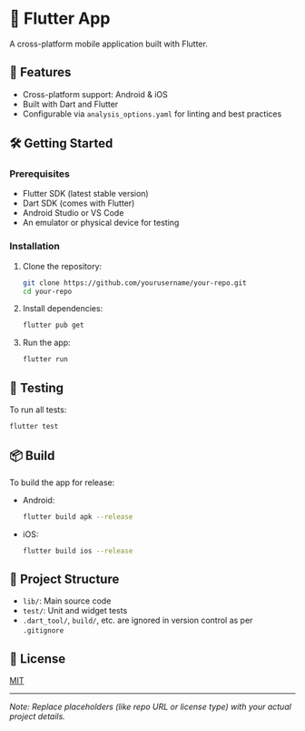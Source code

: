 
# 📱 Flutter App

A cross-platform mobile application built with Flutter.

## 🚀 Features

- Cross-platform support: Android & iOS
- Built with Dart and Flutter
- Configurable via `analysis_options.yaml` for linting and best practices

## 🛠️ Getting Started

### Prerequisites

- Flutter SDK (latest stable version)
- Dart SDK (comes with Flutter)
- Android Studio or VS Code
- An emulator or physical device for testing

### Installation

1. Clone the repository:
   ```bash
   git clone https://github.com/yourusername/your-repo.git
   cd your-repo
   ```

2. Install dependencies:
   ```bash
   flutter pub get
   ```

3. Run the app:
   ```bash
   flutter run
   ```

## 🧪 Testing

To run all tests:
```bash
flutter test
```

## 📦 Build

To build the app for release:

- Android:
  ```bash
  flutter build apk --release
  ```

- iOS:
  ```bash
  flutter build ios --release
  ```

## 📁 Project Structure

- `lib/`: Main source code
- `test/`: Unit and widget tests
- `.dart_tool/`, `build/`, etc. are ignored in version control as per `.gitignore`

## 📄 License

[MIT](LICENSE)

---

*Note: Replace placeholders (like repo URL or license type) with your actual project details.*
